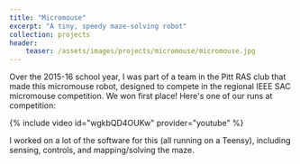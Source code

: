 ```yaml
---
title: "Micromouse"
excerpt: "A tiny, speedy maze-solving robot"
collection: projects
header:
    teaser: /assets/images/projects/micromouse/micromouse.jpg
---
```


Over the 2015-16 school year, I was part of a team in the Pitt RAS club that made this micromouse robot, designed to compete in the regional IEEE SAC micromouse competition.  We won first place!  Here's one of our runs at competition:

{% include video id="wgkbQD4OUKw" provider="youtube" %}

I worked on a lot of the software for this (all running on a Teensy), including sensing, controls, and mapping/solving the maze.
